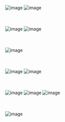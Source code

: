 ![image](https://user-images.githubusercontent.com/81418010/235059038-cd005638-0402-43d3-86af-95b7ec07eb6b.png)
![image](https://user-images.githubusercontent.com/81418010/235065054-2e22cddf-303a-4986-af7b-333b75b67788.png)
<br><br><br><br>
![image](https://user-images.githubusercontent.com/81418010/235074688-21cb3a99-98ca-40a7-b9f2-4c5218665c56.png)
![image](https://user-images.githubusercontent.com/81418010/235076741-f02a33e5-a2b8-4569-8516-890722ef788a.png)
<br><br><br><br>
![image](https://user-images.githubusercontent.com/81418010/235077200-b23d3a0b-b232-4962-9281-5931ce825790.png)
<br><br><br><br>
![image](https://user-images.githubusercontent.com/81418010/235093524-fbbb39b9-9184-4c46-8235-46faa01cc5bd.png)
![image](https://user-images.githubusercontent.com/81418010/235117649-b1f4819f-22b9-4425-a2f6-4eb2c30e181b.png)
<br><br><br><br>
![image](https://user-images.githubusercontent.com/81418010/235406171-0c87efb6-0ac9-4055-9b81-80d31d09f953.png)
![image](https://user-images.githubusercontent.com/81418010/235406760-3c166445-5f54-4c2c-ba0f-003c401290cf.png)
![image](https://user-images.githubusercontent.com/81418010/235406764-bde36806-f217-4b6d-9964-804050bf28b2.png)
<br><br><br><br>
![image](https://user-images.githubusercontent.com/81418010/235406936-3cd3a759-f55a-4fa7-99de-835d510c3a56.png)
